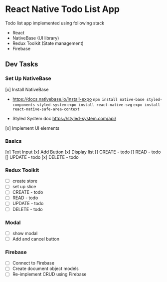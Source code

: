 # React Native Todo List App

Todo list app implemented using following stack

- React
- NativeBase (UI library)
- Redux Toolkit (State management)
- Firebase

## Dev Tasks

### Set Up NativeBase

[x] Install NativeBase


- https://docs.nativebase.io/install-expo
  `npm install native-base styled-components styled-system`
  `expo install react-native-svg`
  `expo install react-native-safe-area-context`

- Styled System doc
  https://styled-system.com/api/

[x] Implement UI elements

### Basics

[x] Text Input
[x] Add Button
[x] Display list
[] CREATE - todo
[] READ - todo
[] UPDATE - todo
[x] DELETE - todo

### Redux Toolkit

- [ ] create store
- [ ] set up slice
- [ ] CREATE - todo
- [ ] READ - todo
- [ ] UPDATE - todo
- [ ] DELETE - todo

### Modal

- [ ] show modal
- [ ] Add and cancel button

### Firebase

- [ ] Connect to Firebase
- [ ] Create document object models
- [ ] Re-implement CRUD using Firebase
